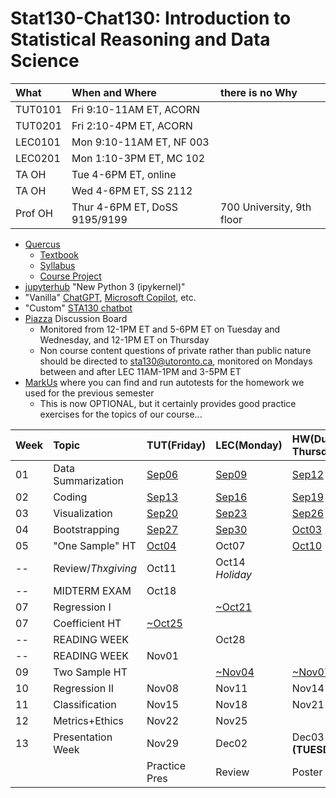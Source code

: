 # Stat130-Chat130: Introduction to Statistical Reasoning and Data Science

|What | When and Where           | there is no Why |
|:-------|:-------------------------|:-|
|TUT0101 | Fri 9:10-11AM ET, ACORN  | |
|TUT0201 | Fri 2:10-4PM ET, ACORN   | |
|LEC0101 | Mon 9:10-11AM ET, NF 003 | |
|LEC0201 | Mon 1:10-3PM ET, MC 102  | |
|TA OH   | Tue 4-6PM ET, online | |
|TA OH   | Wed 4-6PM ET, SS 2112 | |
|Prof OH | Thur 4-6PM ET, DoSS 9195/9199 | 700 University, 9th floor |

- [Quercus](https://q.utoronto.ca/courses/354091) 
    - [Textbook](https://github.com/pointOfive/stat130chat130/wiki)
    - [Syllabus](https://github.com/pointOfive/stat130chat130/syllabus.ipynb) 
    - [Course Project](https://github.com/pointOfive/stat130chat130/project.ipynb) 
- [jupyterhub](https://jupyter.utoronto.ca/) "New Python 3 (ipykernel)" 
- "Vanilla" [ChatGPT](https://chat.openai.com/), [Microsoft Copilot](https://copilot.microsoft.com/), etc.
- "Custom" [STA130 chatbot](https://notebooklm.google/)
- [Piazza](https://piazza.com/utoronto.ca/fall2024/sta130) Discussion Board
    - Monitored from 12-1PM ET and 5-6PM ET on Tuesday and Wednesday, and 12-1PM ET on Thursday
    - Non course content questions of private rather than public nature should be directed to sta130@utoronto.ca, monitored on Mondays between and after LEC 11AM-1PM and 3-5PM ET
- [MarkUs](https://markus.teach.cs.toronto.edu/markus) <!-- https://markus4.teach.cs.toronto.edu/2023-09 --> where you can find and run autotests for the homework we used for the previous semester
    - This is now OPTIONAL, but it certainly provides good practice exercises for the topics of our course...

|Week|Topic         |TUT(Friday)|LEC(Monday)|HW(Due Thursday)|
|:---|:-------------|:----------|:----------|:---------------|
|01|Data Summarization|[Sep06](TUT/STA130F24_TUT01_Sep06.ipynb)|[Sep09](LEC/STA130F24_LEC01_Sep09.ipynb)|[Sep12](HW/STA130F24_HW01_DueSep12.ipynb)|
|02|Coding        |[Sep13](TUT/STA130F24_TUT02_Sep13.ipynb)|[Sep16](LEC/STA130F24_LEC02_Sep16.ipynb)|[Sep19](STA130F24_HW02_DueSep19.ipynb)|
|03|Visualization |[Sep20](TUT/STA130F24_TUT03_Sep20.ipynb)|[Sep23](LEC/STA130F24_LEC03_Sep23.ipynb)|[Sep26](STA130F24_HW03_DueSep26.ipynb)|
|04|Bootstrapping |[Sep27](TUT/STA130F24_TUT04_Sep27.ipynb)|[Sep30](LEC/STA130F24_LEC04_Sep30.ipynb)|[Oct03](STA130F24_HW04_DueOct03.ipynb)|
|05|"One Sample" HT |[Oct04](STA130F24_TUT05_Oct04.ipynb)|Oct07|[Oct10](STA130F24_HW05_DueOct10.ipynb)|
|--|Review/*Thxgiving*|Oct11|Oct14 *Holiday*|     |
|--|MIDTERM EXAM  |Oct18|     |     |
|07|Regression I  |     |[~Oct21](LEC/STA130F24_LEC07_Nov04.ipynb)|     |
|07|Coefficient HT|[~Oct25](STA130F24_TUT07ate09_Oct25.ipynb)|     |     |
|--|READING WEEK  |     |Oct28|     |
|--|READING WEEK  |Nov01|     |     |
|09|Two Sample HT |     |[~Nov04](LEC/STA130F24_LEC09_Nov04.ipynb)|[~Nov07](STA130F24_HW06_DueNov07.ipynb)|
|10|Regression II |Nov08|Nov11|Nov14|
|11|Classification|Nov15|Nov18|Nov21|
|12|Metrics+Ethics|Nov22|Nov25|
|13| Presentation Week |Nov29|Dec02|Dec03 **(TUESDAY)**|
|  |                   |Practice Pres | Review | Poster Fair |

